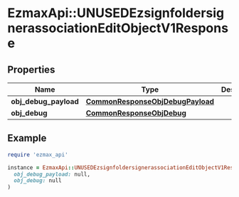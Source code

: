 # EzmaxApi::UNUSEDEzsignfoldersignerassociationEditObjectV1Response

## Properties

| Name | Type | Description | Notes |
| ---- | ---- | ----------- | ----- |
| **obj_debug_payload** | [**CommonResponseObjDebugPayload**](CommonResponseObjDebugPayload.md) |  | [optional] |
| **obj_debug** | [**CommonResponseObjDebug**](CommonResponseObjDebug.md) |  | [optional] |

## Example

```ruby
require 'ezmax_api'

instance = EzmaxApi::UNUSEDEzsignfoldersignerassociationEditObjectV1Response.new(
  obj_debug_payload: null,
  obj_debug: null
)
```

